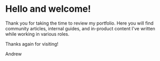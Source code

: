 # Hello and welcome!

Thank you for taking the time to review my portfolio. Here you will find community articles, internal guides, and in-product content I've written while working in various roles. 

Thanks again for visiting!

Andrew
